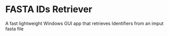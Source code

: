 # FASTA IDs Retriever

A fast lightweight Windows GUI app that retrieves Identifiers from an imput fasta file
